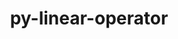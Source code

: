 ---
title: "py-linear-operator"
layout: cache
categories: [package, develop]
meta: {"compilers": ["none"], "num_specs": 71, "num_specs_by_stack": {"ml-darwin-aarch64-mps": 15, "ml-linux-aarch64-cpu": 14, "ml-linux-aarch64-cuda": 14, "ml-linux-x86_64-cpu": 14, "ml-linux-x86_64-cuda": 14, "root": 71}, "oss": ["sequoia", "ubuntu24.04"], "platforms": ["darwin", "linux"], "stacks": ["ml-darwin-aarch64-mps", "ml-linux-aarch64-cpu", "ml-linux-aarch64-cuda", "ml-linux-x86_64-cpu", "ml-linux-x86_64-cuda", "root"], "targets": ["aarch64", "x86_64_v3"], "versions": ["0.5.3"]}
spec_details: [{"compiler": "none", "hash": "2lwakq4xvqohm5ne2k7nvaekk4zg5trt", "os": "sequoia", "platform": "darwin", "size": "-", "stacks": ["ml-darwin-aarch64-mps", "root"], "target": "aarch64", "variants": ["build_system=python_pip"], "versions": ["0.5.3"]}, {"compiler": "none", "hash": "36xmwr5ywwenuwaxf2fhggtsgokfecja", "os": "ubuntu24.04", "platform": "linux", "size": "-", "stacks": ["ml-linux-aarch64-cuda", "root"], "target": "aarch64", "variants": ["build_system=python_pip"], "versions": ["0.5.3"]}, {"compiler": "none", "hash": "3cdykfdav4zbljrwf72z25e2sygggh5r", "os": "sequoia", "platform": "darwin", "size": "-", "stacks": ["ml-darwin-aarch64-mps", "root"], "target": "aarch64", "variants": ["build_system=python_pip"], "versions": ["0.5.3"]}, {"compiler": "none", "hash": "3uhrnwsjkr2o3d4fqey76u6mvdmpca5x", "os": "sequoia", "platform": "darwin", "size": "-", "stacks": ["ml-darwin-aarch64-mps", "root"], "target": "aarch64", "variants": ["build_system=python_pip"], "versions": ["0.5.3"]}, {"compiler": "none", "hash": "4cczg6qc37m5fhhnkyyja75usw2b5vc6", "os": "ubuntu24.04", "platform": "linux", "size": "-", "stacks": ["ml-linux-x86_64-cuda", "root"], "target": "x86_64_v3", "variants": ["build_system=python_pip"], "versions": ["0.5.3"]}, {"compiler": "none", "hash": "4sgfacm5zhhwbcd2pvrqfophslbtsbi4", "os": "ubuntu24.04", "platform": "linux", "size": "-", "stacks": ["ml-linux-aarch64-cpu", "root"], "target": "aarch64", "variants": ["build_system=python_pip"], "versions": ["0.5.3"]}, {"compiler": "none", "hash": "5d7qitsimiwqqq7jka7wqnlsewxittvc", "os": "ubuntu24.04", "platform": "linux", "size": "-", "stacks": ["ml-linux-aarch64-cpu", "root"], "target": "aarch64", "variants": ["build_system=python_pip"], "versions": ["0.5.3"]}, {"compiler": "none", "hash": "5e7ivf6xmmvuvaqr7jlgokhh7oisytom", "os": "ubuntu24.04", "platform": "linux", "size": "-", "stacks": ["ml-linux-aarch64-cuda", "root"], "target": "aarch64", "variants": ["build_system=python_pip"], "versions": ["0.5.3"]}, {"compiler": "none", "hash": "5i35rr5fkry6677uf4poir6dnocfkwrh", "os": "ubuntu24.04", "platform": "linux", "size": "-", "stacks": ["ml-linux-aarch64-cpu", "root"], "target": "aarch64", "variants": ["build_system=python_pip"], "versions": ["0.5.3"]}, {"compiler": "none", "hash": "66izzultxxgaol4jqfwvybnqr5y7twsc", "os": "ubuntu24.04", "platform": "linux", "size": "-", "stacks": ["ml-linux-aarch64-cpu", "root"], "target": "aarch64", "variants": ["build_system=python_pip"], "versions": ["0.5.3"]}, {"compiler": "none", "hash": "6log5u5v7vow4x4izedpf5jjxltgt7w5", "os": "ubuntu24.04", "platform": "linux", "size": "-", "stacks": ["ml-linux-aarch64-cpu", "root"], "target": "aarch64", "variants": ["build_system=python_pip"], "versions": ["0.5.3"]}, {"compiler": "none", "hash": "744lwotvo2u6xsiyn6ytx4tekr4kjmbp", "os": "sequoia", "platform": "darwin", "size": "-", "stacks": ["ml-darwin-aarch64-mps", "root"], "target": "aarch64", "variants": ["build_system=python_pip"], "versions": ["0.5.3"]}, {"compiler": "none", "hash": "7dhz6rlevbvtfyomkwqhnxescc5hyxvt", "os": "ubuntu24.04", "platform": "linux", "size": "-", "stacks": ["ml-linux-x86_64-cpu", "root"], "target": "x86_64_v3", "variants": ["build_system=python_pip"], "versions": ["0.5.3"]}, {"compiler": "none", "hash": "7j4r74wf2tcsn7yjin2oygnaz5gnatff", "os": "sequoia", "platform": "darwin", "size": "-", "stacks": ["ml-darwin-aarch64-mps", "root"], "target": "aarch64", "variants": ["build_system=python_pip"], "versions": ["0.5.3"]}, {"compiler": "none", "hash": "7rh2nsp7emny3ibjcj24deaxkdwrvmfs", "os": "ubuntu24.04", "platform": "linux", "size": "-", "stacks": ["ml-linux-aarch64-cuda", "root"], "target": "aarch64", "variants": ["build_system=python_pip"], "versions": ["0.5.3"]}, {"compiler": "none", "hash": "a55nudirotivgtmi5l2ukcowc3u7xysa", "os": "ubuntu24.04", "platform": "linux", "size": "-", "stacks": ["ml-linux-x86_64-cuda", "root"], "target": "x86_64_v3", "variants": ["build_system=python_pip"], "versions": ["0.5.3"]}, {"compiler": "none", "hash": "bopa4csld4g6poz3cr4xx3a3njjxefx7", "os": "sequoia", "platform": "darwin", "size": "-", "stacks": ["ml-darwin-aarch64-mps", "root"], "target": "aarch64", "variants": ["build_system=python_pip"], "versions": ["0.5.3"]}, {"compiler": "none", "hash": "cafmafrniwaqrsvnhoykdg5kaecjbrdq", "os": "ubuntu24.04", "platform": "linux", "size": "-", "stacks": ["ml-linux-aarch64-cpu", "root"], "target": "aarch64", "variants": ["build_system=python_pip"], "versions": ["0.5.3"]}, {"compiler": "none", "hash": "cqygj3nhnqfirnjfe5aoxw7kzvtkqopy", "os": "ubuntu24.04", "platform": "linux", "size": "-", "stacks": ["ml-linux-aarch64-cpu", "root"], "target": "aarch64", "variants": ["build_system=python_pip"], "versions": ["0.5.3"]}, {"compiler": "none", "hash": "crjoazowts3oeospoz2yxhxr2sbujkcd", "os": "ubuntu24.04", "platform": "linux", "size": "-", "stacks": ["ml-linux-aarch64-cuda", "root"], "target": "aarch64", "variants": ["build_system=python_pip"], "versions": ["0.5.3"]}, {"compiler": "none", "hash": "drsdw4oagggjftirki32d54ys26arxf2", "os": "ubuntu24.04", "platform": "linux", "size": "-", "stacks": ["ml-linux-x86_64-cpu", "root"], "target": "x86_64_v3", "variants": ["build_system=python_pip"], "versions": ["0.5.3"]}, {"compiler": "none", "hash": "enqe6vsdhjql3iyfuz5n7nwvcbex6uq7", "os": "sequoia", "platform": "darwin", "size": "-", "stacks": ["ml-darwin-aarch64-mps", "root"], "target": "aarch64", "variants": ["build_system=python_pip"], "versions": ["0.5.3"]}, {"compiler": "none", "hash": "euwor6ebfttf4fleadqfiwvr23cm6mzy", "os": "ubuntu24.04", "platform": "linux", "size": "-", "stacks": ["ml-linux-x86_64-cpu", "root"], "target": "x86_64_v3", "variants": ["build_system=python_pip"], "versions": ["0.5.3"]}, {"compiler": "none", "hash": "f2grmxtjmjq7mdprqmzmggja26j7sw63", "os": "ubuntu24.04", "platform": "linux", "size": "-", "stacks": ["ml-linux-x86_64-cuda", "root"], "target": "x86_64_v3", "variants": ["build_system=python_pip"], "versions": ["0.5.3"]}, {"compiler": "none", "hash": "fn2k3dqinksovs2wxt6jxqsqqogcbkew", "os": "sequoia", "platform": "darwin", "size": "-", "stacks": ["ml-darwin-aarch64-mps", "root"], "target": "aarch64", "variants": ["build_system=python_pip"], "versions": ["0.5.3"]}, {"compiler": "none", "hash": "fw5c6wk4f3icuow7lc2dgv5ggfouv7sl", "os": "ubuntu24.04", "platform": "linux", "size": "-", "stacks": ["ml-linux-x86_64-cuda", "root"], "target": "x86_64_v3", "variants": ["build_system=python_pip"], "versions": ["0.5.3"]}, {"compiler": "none", "hash": "fy5gmnlt6c6kxcfkc65wjdb4hsa5rbnx", "os": "ubuntu24.04", "platform": "linux", "size": "-", "stacks": ["ml-linux-x86_64-cpu", "root"], "target": "x86_64_v3", "variants": ["build_system=python_pip"], "versions": ["0.5.3"]}, {"compiler": "none", "hash": "g7j6jutrm2xnpvhhwj6aizxcelvbypxd", "os": "sequoia", "platform": "darwin", "size": "-", "stacks": ["ml-darwin-aarch64-mps", "root"], "target": "aarch64", "variants": ["build_system=python_pip"], "versions": ["0.5.3"]}, {"compiler": "none", "hash": "gxsmb4qxgidnfqak7kr3umvaplmpdj4z", "os": "ubuntu24.04", "platform": "linux", "size": "-", "stacks": ["ml-linux-aarch64-cpu", "root"], "target": "aarch64", "variants": ["build_system=python_pip"], "versions": ["0.5.3"]}, {"compiler": "none", "hash": "h75zgxz7s6whqgleznszpnf6thont2t3", "os": "ubuntu24.04", "platform": "linux", "size": "-", "stacks": ["ml-linux-x86_64-cuda", "root"], "target": "x86_64_v3", "variants": ["build_system=python_pip"], "versions": ["0.5.3"]}, {"compiler": "none", "hash": "hbdp35qxihd2zbeadig2djo235qccu4o", "os": "ubuntu24.04", "platform": "linux", "size": "-", "stacks": ["ml-linux-x86_64-cpu", "root"], "target": "x86_64_v3", "variants": ["build_system=python_pip"], "versions": ["0.5.3"]}, {"compiler": "none", "hash": "j4vpedco3ynp4by34hoerpiddfij6oy5", "os": "ubuntu24.04", "platform": "linux", "size": "-", "stacks": ["ml-linux-aarch64-cuda", "root"], "target": "aarch64", "variants": ["build_system=python_pip"], "versions": ["0.5.3"]}, {"compiler": "none", "hash": "jbowiwck5d2ljtrelrcimsptlo2ee2nb", "os": "ubuntu24.04", "platform": "linux", "size": "-", "stacks": ["ml-linux-aarch64-cuda", "root"], "target": "aarch64", "variants": ["build_system=python_pip"], "versions": ["0.5.3"]}, {"compiler": "none", "hash": "jjfw6ywjtkr4g6bmlckdglabfkq4llae", "os": "ubuntu24.04", "platform": "linux", "size": "-", "stacks": ["ml-linux-x86_64-cpu", "root"], "target": "x86_64_v3", "variants": ["build_system=python_pip"], "versions": ["0.5.3"]}, {"compiler": "none", "hash": "jkm2ohxjjxhs7ybumchhoferrlkkv4jz", "os": "ubuntu24.04", "platform": "linux", "size": "-", "stacks": ["ml-linux-x86_64-cuda", "root"], "target": "x86_64_v3", "variants": ["build_system=python_pip"], "versions": ["0.5.3"]}, {"compiler": "none", "hash": "k4wtu5z2ym2bm7ya6q36zpuhn5w4qkx6", "os": "ubuntu24.04", "platform": "linux", "size": "-", "stacks": ["ml-linux-x86_64-cpu", "root"], "target": "x86_64_v3", "variants": ["build_system=python_pip"], "versions": ["0.5.3"]}, {"compiler": "none", "hash": "k6iasvx7qekei5m7cckbpoiku3h52lhm", "os": "ubuntu24.04", "platform": "linux", "size": "-", "stacks": ["ml-linux-aarch64-cuda", "root"], "target": "aarch64", "variants": ["build_system=python_pip"], "versions": ["0.5.3"]}, {"compiler": "none", "hash": "kcavybdekwryxim63vwoznp72hfr7ubi", "os": "ubuntu24.04", "platform": "linux", "size": "-", "stacks": ["ml-linux-aarch64-cpu", "root"], "target": "aarch64", "variants": ["build_system=python_pip"], "versions": ["0.5.3"]}, {"compiler": "none", "hash": "lqtnqdaaxb4jpod7im5jaszoyungljnm", "os": "ubuntu24.04", "platform": "linux", "size": "-", "stacks": ["ml-linux-aarch64-cuda", "root"], "target": "aarch64", "variants": ["build_system=python_pip"], "versions": ["0.5.3"]}, {"compiler": "none", "hash": "mbrcftfvbghpp6d46u36a64ww7qpcjyn", "os": "ubuntu24.04", "platform": "linux", "size": "-", "stacks": ["ml-linux-aarch64-cpu", "root"], "target": "aarch64", "variants": ["build_system=python_pip"], "versions": ["0.5.3"]}, {"compiler": "none", "hash": "mex2lvw2t5sz4ohp2utoqay6bl2ip3q6", "os": "ubuntu24.04", "platform": "linux", "size": "-", "stacks": ["ml-linux-x86_64-cpu", "root"], "target": "x86_64_v3", "variants": ["build_system=python_pip"], "versions": ["0.5.3"]}, {"compiler": "none", "hash": "n6px74ow4hgaeupiwsdxbbrqij73azyi", "os": "ubuntu24.04", "platform": "linux", "size": "-", "stacks": ["ml-linux-aarch64-cuda", "root"], "target": "aarch64", "variants": ["build_system=python_pip"], "versions": ["0.5.3"]}, {"compiler": "none", "hash": "ntrtxnzepo2nejgepevcery2nhsn6bdt", "os": "ubuntu24.04", "platform": "linux", "size": "-", "stacks": ["ml-linux-x86_64-cuda", "root"], "target": "x86_64_v3", "variants": ["build_system=python_pip"], "versions": ["0.5.3"]}, {"compiler": "none", "hash": "p7xmp5va3vn3xat6rp6f3fqiv2htooau", "os": "ubuntu24.04", "platform": "linux", "size": "-", "stacks": ["ml-linux-aarch64-cpu", "root"], "target": "aarch64", "variants": ["build_system=python_pip"], "versions": ["0.5.3"]}, {"compiler": "none", "hash": "phqgqgju7zz66hzpmapbnbjy7myd6xxu", "os": "sequoia", "platform": "darwin", "size": "-", "stacks": ["ml-darwin-aarch64-mps", "root"], "target": "aarch64", "variants": ["build_system=python_pip"], "versions": ["0.5.3"]}, {"compiler": "none", "hash": "pzx5rpn3pl6pt4kaf2kjncmhzgscvqio", "os": "ubuntu24.04", "platform": "linux", "size": "-", "stacks": ["ml-linux-x86_64-cpu", "root"], "target": "x86_64_v3", "variants": ["build_system=python_pip"], "versions": ["0.5.3"]}, {"compiler": "none", "hash": "qamdf3hc2p42xv3iphhigfu4jhe2rpba", "os": "ubuntu24.04", "platform": "linux", "size": "-", "stacks": ["ml-linux-aarch64-cpu", "root"], "target": "aarch64", "variants": ["build_system=python_pip"], "versions": ["0.5.3"]}, {"compiler": "none", "hash": "qkpt5rvyjg5gkksi4dtkbakt2bxmdreu", "os": "ubuntu24.04", "platform": "linux", "size": "-", "stacks": ["ml-linux-x86_64-cpu", "root"], "target": "x86_64_v3", "variants": ["build_system=python_pip"], "versions": ["0.5.3"]}, {"compiler": "none", "hash": "rwj6yqurhovnqybzebhbhwisimkfvaqq", "os": "ubuntu24.04", "platform": "linux", "size": "-", "stacks": ["ml-linux-aarch64-cuda", "root"], "target": "aarch64", "variants": ["build_system=python_pip"], "versions": ["0.5.3"]}, {"compiler": "none", "hash": "s4naodts2dkckihb73x4ygevqrum5xc7", "os": "ubuntu24.04", "platform": "linux", "size": "-", "stacks": ["ml-linux-aarch64-cuda", "root"], "target": "aarch64", "variants": ["build_system=python_pip"], "versions": ["0.5.3"]}, {"compiler": "none", "hash": "scbygojeswusws7r5dva6rot7pobq5sn", "os": "ubuntu24.04", "platform": "linux", "size": "-", "stacks": ["ml-linux-x86_64-cuda", "root"], "target": "x86_64_v3", "variants": ["build_system=python_pip"], "versions": ["0.5.3"]}, {"compiler": "none", "hash": "skacqxczdo56kkpiq27vspn4neetpcfv", "os": "ubuntu24.04", "platform": "linux", "size": "-", "stacks": ["ml-linux-x86_64-cuda", "root"], "target": "x86_64_v3", "variants": ["build_system=python_pip"], "versions": ["0.5.3"]}, {"compiler": "none", "hash": "t6uhz2mmqascbsbtsxl2c42zksjgaamu", "os": "ubuntu24.04", "platform": "linux", "size": "-", "stacks": ["ml-linux-aarch64-cuda", "root"], "target": "aarch64", "variants": ["build_system=python_pip"], "versions": ["0.5.3"]}, {"compiler": "none", "hash": "tdyytfzliqpmeme2wbrlklyxchsiffa7", "os": "ubuntu24.04", "platform": "linux", "size": "-", "stacks": ["ml-linux-x86_64-cpu", "root"], "target": "x86_64_v3", "variants": ["build_system=python_pip"], "versions": ["0.5.3"]}, {"compiler": "none", "hash": "ts5ci3e6jrg36cdugl6gexoolcw64z7b", "os": "sequoia", "platform": "darwin", "size": "-", "stacks": ["ml-darwin-aarch64-mps", "root"], "target": "aarch64", "variants": ["build_system=python_pip"], "versions": ["0.5.3"]}, {"compiler": "none", "hash": "tvcmj5em6jf5svrvi57twg4on3idoq75", "os": "ubuntu24.04", "platform": "linux", "size": "-", "stacks": ["ml-linux-x86_64-cuda", "root"], "target": "x86_64_v3", "variants": ["build_system=python_pip"], "versions": ["0.5.3"]}, {"compiler": "none", "hash": "u2etdxrfj2hhcfwnyygq6qgzcmbcgceh", "os": "ubuntu24.04", "platform": "linux", "size": "-", "stacks": ["ml-linux-aarch64-cuda", "root"], "target": "aarch64", "variants": ["build_system=python_pip"], "versions": ["0.5.3"]}, {"compiler": "none", "hash": "uhp3skkiebopyszfccvn2s5cfozte4jk", "os": "ubuntu24.04", "platform": "linux", "size": "-", "stacks": ["ml-linux-x86_64-cpu", "root"], "target": "x86_64_v3", "variants": ["build_system=python_pip"], "versions": ["0.5.3"]}, {"compiler": "none", "hash": "usxxmj6kid7t5x5au5qdosdkocc3t5wv", "os": "sequoia", "platform": "darwin", "size": "-", "stacks": ["ml-darwin-aarch64-mps", "root"], "target": "aarch64", "variants": ["build_system=python_pip"], "versions": ["0.5.3"]}, {"compiler": "none", "hash": "v5osmcdbgqqpbvnmys4p7kc554re26bw", "os": "ubuntu24.04", "platform": "linux", "size": "-", "stacks": ["ml-linux-aarch64-cpu", "root"], "target": "aarch64", "variants": ["build_system=python_pip"], "versions": ["0.5.3"]}, {"compiler": "none", "hash": "v76qebdokxms5ql5rrdauferxlzxcgnj", "os": "ubuntu24.04", "platform": "linux", "size": "-", "stacks": ["ml-linux-x86_64-cuda", "root"], "target": "x86_64_v3", "variants": ["build_system=python_pip"], "versions": ["0.5.3"]}, {"compiler": "none", "hash": "wsmgrro6ailz77rnc5a6vum6nr35xyhr", "os": "ubuntu24.04", "platform": "linux", "size": "-", "stacks": ["ml-linux-aarch64-cuda", "root"], "target": "aarch64", "variants": ["build_system=python_pip"], "versions": ["0.5.3"]}, {"compiler": "none", "hash": "wwln3qqb6cxgefvmifmidomnliabg3nt", "os": "sequoia", "platform": "darwin", "size": "-", "stacks": ["ml-darwin-aarch64-mps", "root"], "target": "aarch64", "variants": ["build_system=python_pip"], "versions": ["0.5.3"]}, {"compiler": "none", "hash": "wxmntktw3fvtcdgrnyboctfbpw664q2p", "os": "ubuntu24.04", "platform": "linux", "size": "-", "stacks": ["ml-linux-aarch64-cpu", "root"], "target": "aarch64", "variants": ["build_system=python_pip"], "versions": ["0.5.3"]}, {"compiler": "none", "hash": "x5qntvgiv5j3s6clayx2gdbjjr2i6mre", "os": "ubuntu24.04", "platform": "linux", "size": "-", "stacks": ["ml-linux-x86_64-cuda", "root"], "target": "x86_64_v3", "variants": ["build_system=python_pip"], "versions": ["0.5.3"]}, {"compiler": "none", "hash": "xe5idtxfio4bx6zoey33yrc2jbd2pdzt", "os": "ubuntu24.04", "platform": "linux", "size": "-", "stacks": ["ml-linux-x86_64-cpu", "root"], "target": "x86_64_v3", "variants": ["build_system=python_pip"], "versions": ["0.5.3"]}, {"compiler": "none", "hash": "xosfsnogsk773rauuw2yed3rrcgvqoxm", "os": "ubuntu24.04", "platform": "linux", "size": "-", "stacks": ["ml-linux-x86_64-cuda", "root"], "target": "x86_64_v3", "variants": ["build_system=python_pip"], "versions": ["0.5.3"]}, {"compiler": "none", "hash": "xxgtoau2o5vyqzgd76qinhsneeshxy6z", "os": "sequoia", "platform": "darwin", "size": "-", "stacks": ["ml-darwin-aarch64-mps", "root"], "target": "aarch64", "variants": ["build_system=python_pip"], "versions": ["0.5.3"]}, {"compiler": "none", "hash": "xz3ymgc2osg2f63obqwadmx44wd6ov77", "os": "ubuntu24.04", "platform": "linux", "size": "-", "stacks": ["ml-linux-x86_64-cuda", "root"], "target": "x86_64_v3", "variants": ["build_system=python_pip"], "versions": ["0.5.3"]}, {"compiler": "none", "hash": "yvm6rhe72dpeirclg63g7xtrnaivtuwq", "os": "sequoia", "platform": "darwin", "size": "-", "stacks": ["ml-darwin-aarch64-mps", "root"], "target": "aarch64", "variants": ["build_system=python_pip"], "versions": ["0.5.3"]}, {"compiler": "none", "hash": "zeos7hzeeaws6jlu4flk5lfd2hvs2svl", "os": "ubuntu24.04", "platform": "linux", "size": "-", "stacks": ["ml-linux-x86_64-cpu", "root"], "target": "x86_64_v3", "variants": ["build_system=python_pip"], "versions": ["0.5.3"]}]
---